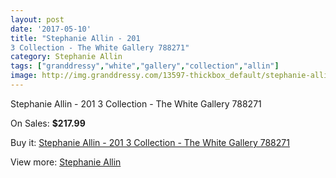 ```yaml
---
layout: post
date: '2017-05-10'
title: "Stephanie Allin - 201
3 Collection - The White Gallery 788271"
category: Stephanie Allin
tags: ["granddressy","white","gallery","collection","allin"]
image: http://img.granddressy.com/13597-thickbox_default/stephanie-allin-201-3-collection-the-white-gallery-788271.jpg
---
```

Stephanie Allin - 201
3 Collection - The White Gallery 788271

On Sales: **$217.99**
<a href="https://www.granddressy.com/en/stephanie-allin/12665-stephanie-allin-201-3-collection-the-white-gallery-788271.html"><amp-img layout="responsive" width="600" height="600" src="//img.granddressy.com/13597-thickbox_default/stephanie-allin-201-3-collection-the-white-gallery-788271.jpg" alt="Stephanie Allin - 201
3 Collection - The White Gallery 788271 0" /></a>

Buy it: [Stephanie Allin - 201
3 Collection - The White Gallery 788271](https://www.granddressy.com/en/stephanie-allin/12665-stephanie-allin-201-3-collection-the-white-gallery-788271.html "Stephanie Allin - 201
3 Collection - The White Gallery 788271")

View more: [Stephanie Allin](https://www.granddressy.com/en/16-stephanie-allin "Stephanie Allin")